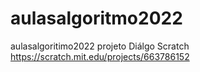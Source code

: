 # aulasalgoritmo2022
aulasalgoritimo2022
projeto Diálgo Scratch
https://scratch.mit.edu/projects/663786152
